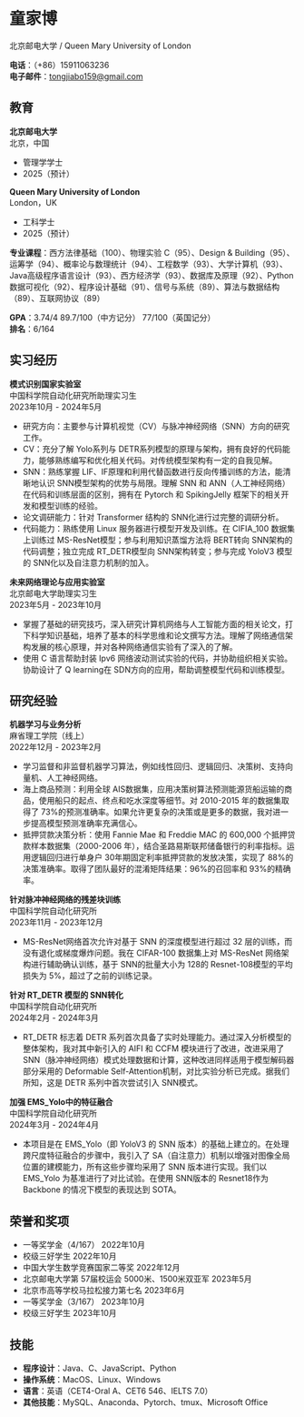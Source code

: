 # 

# 童家博
北京邮电大学 / Queen Mary University of London

**电话**：（+86）15911063236  
**电子邮件**：tongjiabo159@gmail.com  

## 教育

**北京邮电大学**  
北京，中国  
- 管理学学士  
- 2025（预计）

**Queen Mary University of London**  
London，UK  
- 工科学士  
- 2025（预计）

**专业课程**：西方法律基础（100）、物理实验 C（95）、Design & Building（95）、运筹学（94）、概率论与数理统计（94）、工程数学（93）、大学计算机（93）、Java高级程序语言设计（93）、西方经济学（93）、数据库及原理（92）、Python 数据可视化（92）、程序设计基础（91）、信号与系统（89）、算法与数据结构（89）、互联网协议（89）  

**GPA**：3.74/4  89.7/100（中方记分）  77/100（英国记分）  
**排名**：6/164  

## 实习经历

**模式识别国家实验室**  
中国科学院自动化研究所助理实习生  
2023年10月 - 2024年5月  
- 研究方向：主要参与计算机视觉（CV）与脉冲神经网络（SNN）方向的研究工作。  
- CV：充分了解 Yolo系列与 DETR系列模型的原理与架构，拥有良好的代码能力，能够熟练编写和优化相关代码。对传统模型架构有一定的自我见解。  
- SNN：熟练掌握 LIF、IF原理和利用代替函数进行反向传播训练的方法，能清晰地认识 SNN模型架构的优势与局限。理解 SNN 和 ANN（人工神经网络）在代码和训练层面的区别，拥有在 Pytorch 和 SpikingJelly 框架下的相关开发和模型训练的经验。  
- 论文调研能力：针对 Transformer 结构的 SNN化进行过完整的调研分析。  
- 代码能力：熟练使用 Linux 服务器进行模型开发及训练。在 CIFIA_100 数据集上训练过 MS-ResNet模型；参与利用知识蒸馏方法将 BERT转向 SNN架构的代码调整；独立完成 RT_DETR模型向 SNN架构转变；参与完成 YoloV3 模型的 SNN化以及自注意力机制的加入。  

**未来网络理论与应用实验室**  
北京邮电大学助理实习生  
2023年5月 - 2023年10月  
- 掌握了基础的研究技巧，深入研究计算机网络与人工智能方面的相关论文，打下科学知识基础，培养了基本的科学思维和论文撰写方法。理解了网络通信架构发展的核心原理，并对各种网络通信实验有了深入的了解。  
- 使用 C 语言帮助封装 Ipv6 网络波动测试实验的代码，并协助组织相关实验。协助设计了 Q learning在 SDN方向的应用，帮助调整模型代码和训练模型。  

## 研究经验

**机器学习与业务分析**  
麻省理工学院（线上）  
2022年12月 - 2023年2月  
- 学习监督和非监督机器学习算法，例如线性回归、逻辑回归、决策树、支持向量机、人工神经网络。  
- 海上商品预测：利用全球 AIS数据集，应用决策树算法预测能源货船运输的商品，使用船只的起点、终点和吃水深度等细节。对 2010-2015 年的数据集取得了 73%的预测准确率。如果允许更复杂的决策或是更多的数据，我对进一步提高模型预测准确率充满信心。  
- 抵押贷款决策分析：使用 Fannie Mae 和 Freddie MAC 的 600,000 个抵押贷款样本数据集（2000-2006 年），结合圣路易斯联邦储备银行的利率指标。运用逻辑回归进行单身户 30年期固定利率抵押贷款的发放决策，实现了 88%的决策准确率。取得了团队最好的混淆矩阵结果：96%的召回率和 93%的精确率。  

**针对脉冲神经网络的残差块训练**  
中国科学院自动化研究所  
2023年11月 - 2023年12月  
- MS-ResNet网络首次允许对基于 SNN 的深度模型进行超过 32 层的训练，而没有退化或梯度爆炸问题。我在 CIFAR-100 数据集上对 MS-ResNet 网络架构进行辅助确认训练，基于 SNN的批量大小为 128的 Resnet-108模型的平均损失为 5%，超过了之前的训练记录。  

**针对 RT_DETR 模型的 SNN转化**  
中国科学院自动化研究所  
2024年2月 - 2024年3月  
- RT_DETR 标志着 DETR 系列首次具备了实时处理能力。通过深入分析模型的整体架构，我对其中新引入的 AIFI 和 CCFM 模块进行了改进，改进采用了 SNN（脉冲神经网络）模式处理数据和计算，这种改进同样适用于模型解码器部分采用的 Deformable Self-Attention机制，对比实验分析已完成。据我们所知，这是 DETR 系列中首次尝试引入 SNN模式。  

**加强 EMS_Yolo中的特征融合**  
中国科学院自动化研究所  
2024年3月 - 2024年4月  
- 本项目是在 EMS_Yolo（即 YoloV3 的 SNN 版本）的基础上建立的。在处理跨尺度特征融合的步骤中，我引入了 SA（自注意力）机制以增强对图像全局位置的建模能力，所有这些步骤均采用了 SNN 版本进行实现。我们以 EMS_Yolo 为基准进行了对比试验。在使用 SNN版本的 Resnet18作为 Backbone 的情况下模型的表现达到 SOTA。  

## 荣誉和奖项

- 一等奖学金（4/167） 2022年10月  
- 校级三好学生 2022年10月  
- 中国大学生数学竞赛国家二等奖 2022年12月  
- 北京邮电大学第 57届校运会 5000米、1500米双亚军 2023年5月  
- 北京市高等学校马拉松接力第七名 2023年6月  
- 一等奖学金（3/167） 2023年10月  
- 校级三好学生 2023年10月  

## 技能

- **程序设计**：Java、C、JavaScript、Python  
- **操作系统**：MacOS、Linux、Windows  
- **语言**：英语（CET4-Oral A、CET6 546、IELTS 7.0）  
- **其他技能**：MySQL、Anaconda、Pytorch、tmux、Microsoft Office  
